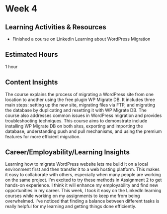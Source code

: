 # Week 4

## Learning Activities & Resources
- Finished a course on LinkedIn Learning about WordPress Migration

## Estimated Hours
1 hour

## Content Insights
The course explains the process of migrating a WordPress site from one location to another using 
the free plugin WP Migrate DB. It includes three main steps: setting up the new site, migrating files 
via FTP, and migrating the database by duplicating and resetting it with WP Migrate DB. The course also
addresses common issues in WordPress migration and provides troubleshooting techniques. This course aims
to demonstrate include installing WP Migrate DB on both sites, exporting and importing the database, 
understanding push and pull mechanisms, and using the premium features for more efficient migration.

## Career/Employability/Learning Insights
Learning how to migrate WordPress website lets me build it on a local environment first and then transfer
it to a web hosting platform. This makes it easy to collaborate with others, especially when many people
are working on the same project. I'm excited to try these methods in Assignment 2 to get hands-on experience.
I think it will enhance my employability and find new opportunities in my career. This week, I took it easy on the 
LinkedIn learning courses while working on my assignments to keep me from being overwhelmed. I've noticed that finding 
a balance between different tasks is really helpful for my learning and getting things done efficiently.